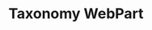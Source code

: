 ---
layout: archive
title: "Taxonomy WebPart"
category: bs
permalink: /docs/sprest-bs/modules/_webparts_wptaxonomy_d_.html
---